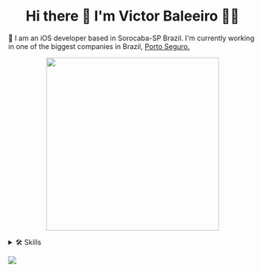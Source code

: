 <h1 align='center'>
  Hi there 👋 I'm Victor Baleeiro 👨‍💻
</h1>

🔭 I am an iOS developer based in Sorocaba-SP Brazil. I'm currently working in one of the biggest companies in Brazil, <a href="https://www.portoseguro.com.br/" target="_blank">Porto Seguro.</a>
<p align='center'>
  <a href="#"><img src="https://github-readme-stats.vercel.app/api?username=pvbaleeiro&show_icons=true&count_private=true&theme=default " width="350"></a>
</p>

<details>
  <summary>🛠️ Skills</summary>
  
## Languages
<a href="https://en.wikipedia.org/wiki/C_(programming_language)#:~:text=C%20(%2F%CB%88si%CB%90%2F,with%20a%20static%20type%20system.&text=It%20has%20found%20lasting%20use%20in%20applications%20previously%20coded%20in%20assembly%20language." target="_blank">
    <img src="https://img.shields.io/badge/C-00599C?style=for-the-badge&logo=c&logoColor=white" />        
</a>&nbsp;&nbsp;
<a href="https://www.w3.org/Style/CSS/Overview.en.html" target="_blank">
    <img src="https://img.shields.io/badge/CSS3-1572B6?style=for-the-badge&logo=css3&logoColor=white" />        
</a>&nbsp;&nbsp;
<a href="https://dev.w3.org/html5/html-author/" target="_blank">
    <img src="https://img.shields.io/badge/HTML5-E34F26?style=for-the-badge&logo=html5&logoColor=white" />        
</a>&nbsp;&nbsp;
<a href="https://www.java.com/pt-BR/" target="_blank">
    <img src="https://img.shields.io/badge/Java-ED8B00?style=for-the-badge&logo=java&logoColor=white" />        
</a>&nbsp;&nbsp;
<a href="https://www.javascript.com/" target="_blank">
    <img src="https://img.shields.io/badge/JavaScript-323330?style=for-the-badge&logo=javascript&logoColor=F7DF1E" />        
</a>&nbsp;&nbsp;
<a href="https://kotlinlang.org/" target="_blank">
    <img src="https://img.shields.io/badge/Kotlin-0095D5?&style=for-the-badge&logo=kotlin&logoColor=white" />        
</a>&nbsp;&nbsp;
<a href="https://www.python.org/" target="_blank">
    <img src="https://img.shields.io/badge/Python-3776AB?style=for-the-badge&logo=python&logoColor=white" />        
</a>&nbsp;&nbsp;
<a href="https://swift.org/" target="_blank">
    <img src="https://img.shields.io/badge/Swift-FA7343?style=for-the-badge&logo=swift&logoColor=white" />        
</a>&nbsp;&nbsp;
<a href="https://www.typescriptlang.org/" target="_blank">
    <img src="https://img.shields.io/badge/TypeScript-007ACC?style=for-the-badge&logo=typescript&logoColor=white" />        
</a>&nbsp;&nbsp;
  
## Database
<a href="https://www.mongodb.com/pt-br" target="_blank">
    <img src="https://img.shields.io/badge/MongoDB-4EA94B?style=for-the-badge&logo=mongodb&logoColor=white"/>        
</a>&nbsp;&nbsp;
<a href="https://www.mysql.com/" target="_blank">
    <img src="https://img.shields.io/badge/MySQL-00000F?style=for-the-badge&logo=mysql&logoColor=white"/>        
</a>&nbsp;&nbsp;
<a href="https://www.sqlite.org/index.html" target="_blank">
    <img src="https://img.shields.io/badge/SQLite-07405E?style=for-the-badge&logo=sqlite&logoColor=white"/>        
</a>&nbsp;&nbsp;
  
## Cloud
<a href="https://aws.amazon.com/">
    <img src="https://img.shields.io/badge/Amazon_AWS-232F3E?style=for-the-badge&logo=amazon-aws&logoColor=white"/>        
</a>&nbsp;&nbsp;
<a href="https://azure.microsoft.com/en-us/services/devops/">
    <img src="https://img.shields.io/badge/Azure_DevOps-0078D7?style=for-the-badge&logo=azure-devops&logoColor=white"/>        
</a>&nbsp;&nbsp;
<a href="https://cloud.google.com/">
    <img src="https://img.shields.io/badge/Google_Cloud-4285F4?style=for-the-badge&logo=google-cloud&logoColor=white"/>        
</a>&nbsp;&nbsp;
</details>

<p align='left'>
  <a href="#"><img src="https://badges.pufler.dev/visits/pvbaleeiro/pvbaleeiro"></a>
</p>



<!--
**pvbaleeiro/pvbaleeiro** is a ✨ _special_ ✨ repository because its `README.md` (this file) appears on your GitHub profile.

Here are some ideas to get you started:

- 🔭 I’m currently working on ...
- 🌱 I’m currently learning ...
- 👯 I’m looking to collaborate on ...
- 🤔 I’m looking for help with ...
- 💬 Ask me about ...
- 📫 How to reach me: ...
- 😄 Pronouns: ...
- ⚡ Fun fact: ...
-->
